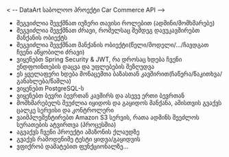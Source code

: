 < -- DataArt საბოლოო პროექტი Car Commerce API -->
- შეგვიძლია შევქმნათ იუზერი თავისი როლებით (ადმინი/მომხმარებე)
- შეგვიძლია შევქმნათ ძრავი, რომელსაც შემდეგ დავუკავშირებთ მანქანის ობიექტს
- შეგვიძლია შევქმნათ მანქანის ობიექტი(წელი/მოდელი/.../ჩავდგათ ჩვენი აწყობილი ძრავი)
- ვიყენებთ Spring Security & JWT, რა დროსაც ხდება ჩვენი ენდფოინთების დაცვა და უფლებების შეზღუდვა
- ეს ყველაფერი ხდება მონაცემთა ბაზასთან კავშირით(ჩაწერა/წაკითხვა/განახლება/წაშლა)
- ვიყენებთ PostgreSQL-ს
- ვიყენებთ ბევრი ბევრთან კავშირს და ასევე ერთი ბევრთან
- მომხმარებელს შეუძლია იყიდოს და გაყიდოს მანქანა, ამისთვის გვაქვს ცალკე სერვისი და კონტროლერი
- ვაიმპლემენტირებთ Amazon S3 სერვის, რათა ადმინს შეეძლოს სურათების ატვირთვა (პროცესშია)
- აგვაქვს ჩვენი პროექტი ამაზონის ქლაუდზე
- გვაქვს რამოდენიმე ტესტი ყიდვა/გაყიდვის
- ვფიქრობ დამატებით ფუნქციონალზე...
